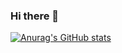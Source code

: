 ### Hi there 👋
[![Anurag's GitHub stats](https://github-readme-stats.vercel.app/api?username=seanmorrissey98&count_private=true&hide=issues,contribs&show_icons=true&theme=radical)](https://github.com/anuraghazra/github-readme-stats)

<!--
**seanmorrissey98/seanmorrissey98** is a ✨ _special_ ✨ repository because its `README.md` (this file) appears on your GitHub profile.

Here are some ideas to get you started:

- 🔭 I’m currently working on ...
- 🌱 I’m currently learning ...
- 👯 I’m looking to collaborate on ...
- 🤔 I’m looking for help with ...
- 💬 Ask me about ...
- 📫 How to reach me: ...
- 😄 Pronouns: ...
- ⚡ Fun fact: ...
-->
